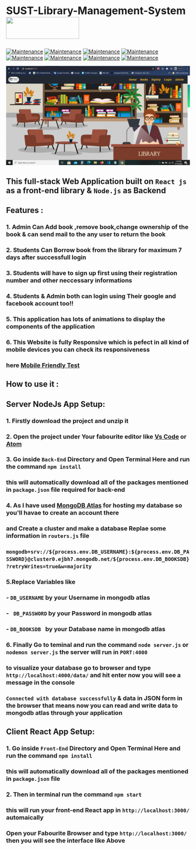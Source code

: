 # SUST-Library-Management-System <img src="https://image.flaticon.com/icons/svg/926/926358.svg" width="200" height="60"  />

[![Maintenance](https://img.shields.io/badge/ReactJs-16.0-green.svg)](https://GitHub.com/Naereen/StrapDown.js/graphs/commit-activity)
[![Maintenance](https://img.shields.io/badge/NodeJs-13.12.0-red.svg)](https://bitbucket.org/lbesson/ansi-colors)
[![Maintenance](https://img.shields.io/badge/Gsap-3.0-green.svg)](https://GitHub.com/Naereen/StrapDown.js/graphs/commit-activity)
[![Maintenance](https://img.shields.io/badge/Jquery-3.5.1-red.svg)](https://bitbucket.org/lbesson/ansi-colors)
[![Maintenance](https://img.shields.io/badge/Bootstrap-4.2-green.svg)](https://GitHub.com/Naereen/StrapDown.js/graphs/commit-activity)
[![Maintenance](https://img.shields.io/badge/Nodemailer-6.4.1-red.svg)](https://bitbucket.org/lbesson/ansi-colors)
[![Maintenance](https://img.shields.io/badge/Auth0--green.svg)](https://GitHub.com/Naereen/StrapDown.js/graphs/commit-activity)
[![Maintenance](https://img.shields.io/badge/BcryptJs-5.0-red.svg)](https://bitbucket.org/lbesson/ansi-colors)


<img src="./Front-End/src/images/HomeTopPNG.PNG" >

## This full-stack Web Application built on `React js` as a front-end library & `Node.js` as Backend

## Features :

### 1. Admin Can Add book ,remove book,change ownership of the book & can send mail to the any user to return the book
### 2. Students Can Borrow book from the library for maximum 7 days after successfull login
### 3. Students will have to sign up first using their registration number and other neccessary informations  
### 4. Students & Admin both can login using Their google and facebook account too!!
### 5. This application has lots of animations to display the components of the application
### 6. This Website is fully Responsive which is pefect in all kind of mobile devices you can check its responsiveness
###  here [Mobile Friendly Test](https://search.google.com/test/mobile-friendly)

## How to use it : 
## Server NodeJs App Setup:
### 1.  Firstly download the project and unzip it
### 2. Open the project under Your fabourite editor like [Vs Code](https://code.visualstudio.com/) or [Atom](https://atom.io/)
### 3. Go inside `Back-End` Directory and Open Terminal Here and run the command `npm install`
### this will automatically download all of the packages mentioned in `package.json` file required for back-end
### 4. As I have used [MongoDB Atlas](https://cloud.mongodb.com/) for hosting my database so you'll havae to create an account there
### and Create a cluster and make a database Replae some information in `routers.js` file 
### `mongodb+srv://${process.env.DB_USERNAME}:${process.env.DB_PASSWORD}@cluster0.ejbh7.mongodb.net/${process.env.DB_BOOKSDB}?retryWrites=true&w=majority`
### 5.Replace Variables like  
### -  `DB_USERNAME` by your Username in mongodb atlas
### -  ` DB_PASSWORD` by your Password in mongodb atlas
### -  `DB_BOOKSDB ` by your Database name in mongodb atlas

### 6. Finally Go to teminal and run the command `node server.js` or `nodemon server.js` the server will run in `PORT:4000` 
### to visualize your database go to browser and type `http://localhost:4000/data/` and hit enter now you will see a message in the console
### `Connected with database successfully` & data in JSON form in the browser that means now you can read and write data to mongodb atlas through your application


## Client React App Setup:

### 1. Go inside `Front-End` Directory and Open Terminal Here and run the command `npm install`
### this will automatically download all of the packages mentioned in `package.json` file
### 2. Then in terminal run the command `npm start`
### this will run your front-end React app in `http://localhost:3000/` automaically 
### Open your Fabourite Browser and type `http://localhost:3000/` then you will see the interface like Above
